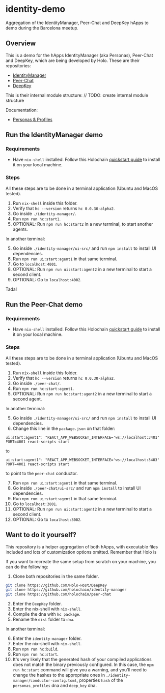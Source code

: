 # identity-demo

Aggregation of the IdentityManager, Peer-Chat and DeepKey hApps to demo during the Barcelona meetup.

## Overview

This is a demo for the hApps IdentityManager (aka Personas), Peer-Chat and DeepKey, which are being developed by Holo. These are their repositories:

- [IdentityManager](https://github.com/holochain/identity-manager)
- [Peer-Chat](https://github.com/holochain/peer-chat)
- [DeepKey](https://github.com/Holo-Host/DeepKey)

This is their internal module structure:
// TODO: create internal module structure

Documentation:
- [Personas & Profiles](https://hackmd.io/pcDkiCJoQH-z6s_VS4LNRg)

## Run the IdentityManager demo

### Requirements

- Have `nix-shell` installed. Follow this Holochain [quickstart guide](https://developer.holochain.org/start.html) to install it on your local machine.

### Steps

All these steps are to be done in a terminal application (Ubuntu and MacOS tested).

1. Run `nix-shell` inside this folder.
2. Verify that `hc --version` returns `hc 0.0.30-alpha2`.
3. Go inside `./identity-manager/`.
4. Run `npm run hc:start1`.
5. OPTIONAL: Run `npm run hc:start2` in a new terminal, to start another agents.

In another terminal:

5. Go inside `./identity-manager/ui-src/` and run `npm install` to install UI dependencies.
6. Run `npm run ui:start:agent1` in that same terminal.
7. Go to `localhost:4001`.
8. OPTIONAL: Run `npm run ui:start:agent2` in a new terminal to start a second client.
9. OPTIONAL: Go to `localhost:4002`.

Tada!

## Run the Peer-Chat demo

### Requirements

- Have `nix-shell` installed. Follow this Holochain [quickstart guide](https://developer.holochain.org/start.html) to install it on your local machine.

### Steps

All these steps are to be done in a terminal application (Ubuntu and MacOS tested).

1. Run `nix-shell` inside this folder.
2. Verify that `hc --version` returns `hc 0.0.30-alpha2`.
3. Go inside `./peer-chat/`.
4. Run `npm run hc:start:agent1`.
5. OPTIONAL: Run `npm run hc:start:agent2` in a new terminal to start a second agent.

In another terminal:

5. Go inside `./identity-manager/ui-src/` and run `npm install` to install UI dependencies.
6. Change this line in the `package.json` on that folder:

`ui:start:agent1": "REACT_APP_WEBSOCKET_INTERFACE='ws://localhost:3401' PORT=4001 react-scripts start`

to 

`ui:start:agent1": "REACT_APP_WEBSOCKET_INTERFACE='ws://localhost:3403' PORT=4001 react-scripts start`

to point to the `peer-chat` conductor.

7. Run `npm run ui:start:agent1` in that same terminal.
8. Go inside `./peer-chat/ui-src/` and run `npm install` to install UI dependencies.
9. Run `npm run ui:start:agent1` in that same terminal.
10. Go to `localhost:3001`.
11. OPTIONAL: Run `npm run ui:start:agent2` in a new terminal to start a second client.
12. OPTIONAL: Go to `localhost:3002`.


## Want to do it yourself?

This repository is a helper aggregation of both hApps, with executable files included and lots of customization options omitted. Remember that Holo is 

If you want to recreate the same setup from scratch on your machine, you can do the following:

1. Clone both repositories in the same folder.

```bash
git clone https://github.com/Holo-Host/DeepKey
git clone https://github.com/holochain/identity-manager
git clone https://github.com/holochain/peer-chat
```

2. Enter the `DeepKey` folder.
3. Enter the nix-shell with `nix-shell`.
4. Compile the dna with `hc package`.
5. Rename the `dist` folder to `dna`.

In another terminal:

6. Enter the `identity-manager` folder.
7. Enter the nix-shell with `nix-shell`.
8. Run `npm run hc:build`.
9. Run `npm run hc:start`.
10. It's very likely that the generated hash of your compiled applications does not match the binary previously configured. In this case, the `npm run hc:start` command will give you a warning, and you'll need to change the hashes to the appropriate ones in `./identity-manager/conductor-config.toml`, properties `hash` of the `personas_profiles` dna and `deep_key` dna.